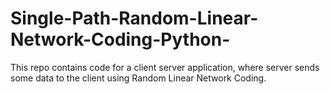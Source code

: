 # Single-Path-Random-Linear-Network-Coding-Python-
This repo contains code for a client server application, where server sends some data to the client using Random Linear Network Coding. 
